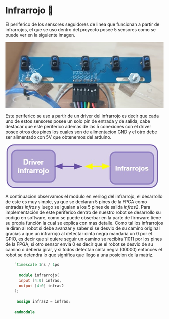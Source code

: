 # Infrarrojo :footprints:
El periferico de los sensores seguidores de linea que funcionan a partir de infrarrojos, el que se uso dentro del proyecto posee 5 sensores como se puede ver en la siguiente imagen.

![Screenshot](/Imagenes/IR.jpeg)

Este periferico se uso a partir de un driver del infrarrojo es decir que cada uno de estos sensores posee un solo pin de entrada y de salida, cabe destacar que este periferico ademas de las 5 conexiones con el driver posee otros dos pines los cuales son de alimentacion GND y el otro debe ser alimentado con 5V que obtenemos del arduino.

![Screenshot](/Imagenes/GPIOir.jpg)

A continuacion observamos el modulo en verilog del infrarrojo, el desarrollo de este es muy simple, ya que se declaran 5 pines de la FPGA como entradas *infras* y luego se igualan a los 5 pines de salida *infras2*. Para implementación de este periferico dentro de nuestro robot se desarrollo su codigo en software, como se puede obserbar en la parte de firmware tiene su propia función la cual se explica con mas detalle. Como tal los infrarrojos le diran al robot si debe avanzar y saber si se desvio de su camino original gracias a que un infrarrojo al detectar cinta negra mandaria un 0 por el GPIO, es decir que si quiere seguir un camino se recibira 11011 por los pines de la FPGA, si otro sensor envia 0 es decir que el robot se desvio de su camino o deberia girar, y si todos detectan cinta negra (00000) entonces el robot se detendra lo que significa que llego a una posicion de la matriz.

```verilog
    `timescale 1ns / 1ps

      module infrarrojo(
      input [4:0] infras,
      output [4:0] infras2
    );

     assign infras2 = infras;

    endmodule
```
